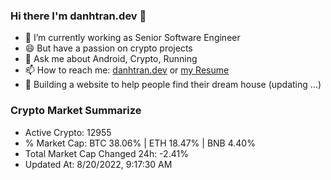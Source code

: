 ### Hi there I'm danhtran.dev 👋

- 🔭 I’m currently working as Senior Software Engineer
- 😄 But have a passion on crypto projects
- 💬 Ask me about Android, Crypto, Running 
- 📫 How to reach me: <a href="https://danhtran.dev" target="_blank">danhtran.dev</a> or <a href="Developer-Resume.pdf" target="_blank">my Resume</a>
- 🌱 Building a website to help people find their dream house (updating ...)

### Crypto Market Summarize
- Active Crypto: 12955
- % Market Cap: BTC 38.06% | ETH 18.47% | BNB 4.40%
- Total Market Cap Changed 24h: -2.41%
- Updated At: 8/20/2022, 9:17:30 AM
